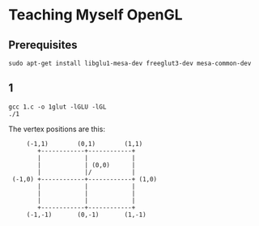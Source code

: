 # Teaching Myself OpenGL

## Prerequisites

```
sudo apt-get install libglu1-mesa-dev freeglut3-dev mesa-common-dev
```

## 1

```
gcc 1.c -o 1glut -lGLU -lGL
./1
```

The vertex positions are this:


```
     (-1,1)        (0,1)        (1,1)
        +------------+------------+
        |            |            |
        |            | (0,0)      |
        |            |/           |
 (-1,0) +------------+------------+ (1,0)
        |            |            |
        |            |            |
        |            |            |
        +------------+------------+
     (-1,-1)       (0,-1)       (1,-1)
```
